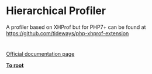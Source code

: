 # Hierarchical Profiler





A profiler based on XHProf but for PHP7+ can be found at https://github.com/tideways/php-xhprof-extension

  

#

[Official documentation page](https://www.php.net/manual/en/book.xhprof.php)

**[To root](/README.md)**